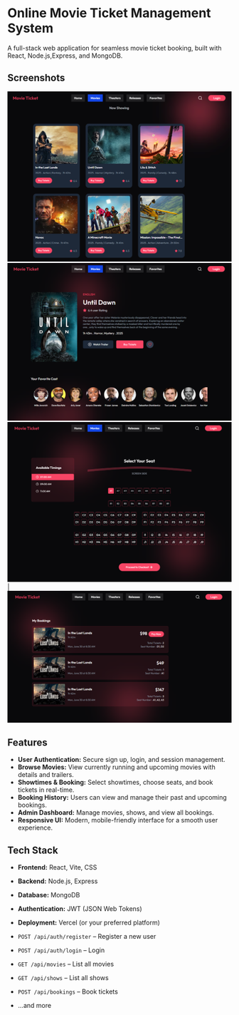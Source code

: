 
# Online Movie Ticket Management System

A full-stack web application for seamless movie ticket booking, built with React, Node.js,Express, and MongoDB.

## Screenshots

![Home](project-photos/movie.png)
![Booking](project-photos/single-movie.png)
![Admin](project-photos/ticket.png) |
![Booking](project-photos/buy-ticket.png)

## Features

-   **User Authentication:** Secure sign up, login, and session management.
-   **Browse Movies:** View currently running and upcoming movies with details and trailers.
-   **Showtimes & Booking:** Select showtimes, choose seats, and book tickets in real-time.
-   **Booking History:** Users can view and manage their past and upcoming bookings.
-   **Admin Dashboard:** Manage movies, shows, and view all bookings.
-   **Responsive UI:** Modern, mobile-friendly interface for a smooth user experience.

## Tech Stack

-   **Frontend:** React, Vite, CSS
-   **Backend:** Node.js, Express
-   **Database:** MongoDB
-   **Authentication:** JWT (JSON Web Tokens)
-   **Deployment:** Vercel (or your preferred platform)


-   `POST /api/auth/register` – Register a new user
-   `POST /api/auth/login` – Login
-   `GET /api/movies` – List all movies
-   `GET /api/shows` – List all shows
-   `POST /api/bookings` – Book tickets
-   ...and more
